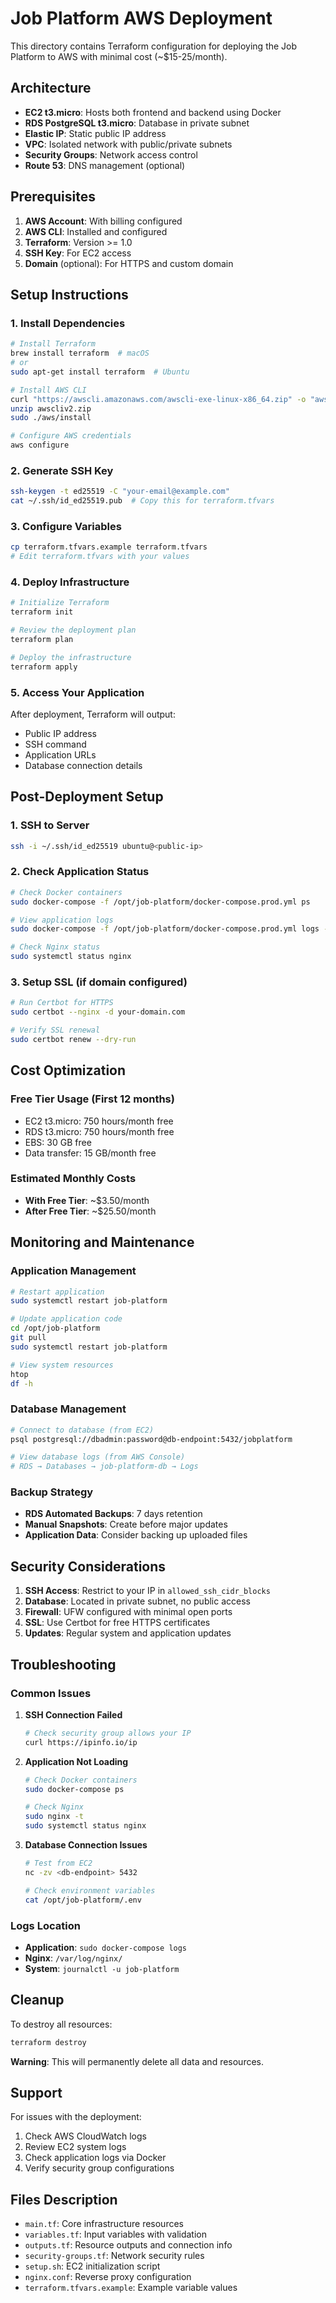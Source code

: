 # Job Platform AWS Deployment

This directory contains Terraform configuration for deploying the Job Platform to AWS with minimal cost (~$15-25/month).

## Architecture

- **EC2 t3.micro**: Hosts both frontend and backend using Docker
- **RDS PostgreSQL t3.micro**: Database in private subnet
- **Elastic IP**: Static public IP address
- **VPC**: Isolated network with public/private subnets
- **Security Groups**: Network access control
- **Route 53**: DNS management (optional)

## Prerequisites

1. **AWS Account**: With billing configured
2. **AWS CLI**: Installed and configured
3. **Terraform**: Version >= 1.0
4. **SSH Key**: For EC2 access
5. **Domain** (optional): For HTTPS and custom domain

## Setup Instructions

### 1. Install Dependencies

```bash
# Install Terraform
brew install terraform  # macOS
# or
sudo apt-get install terraform  # Ubuntu

# Install AWS CLI
curl "https://awscli.amazonaws.com/awscli-exe-linux-x86_64.zip" -o "awscliv2.zip"
unzip awscliv2.zip
sudo ./aws/install

# Configure AWS credentials
aws configure
```

### 2. Generate SSH Key

```bash
ssh-keygen -t ed25519 -C "your-email@example.com"
cat ~/.ssh/id_ed25519.pub  # Copy this for terraform.tfvars
```

### 3. Configure Variables

```bash
cp terraform.tfvars.example terraform.tfvars
# Edit terraform.tfvars with your values
```

### 4. Deploy Infrastructure

```bash
# Initialize Terraform
terraform init

# Review the deployment plan
terraform plan

# Deploy the infrastructure
terraform apply
```

### 5. Access Your Application

After deployment, Terraform will output:
- Public IP address
- SSH command
- Application URLs
- Database connection details

## Post-Deployment Setup

### 1. SSH to Server

```bash
ssh -i ~/.ssh/id_ed25519 ubuntu@<public-ip>
```

### 2. Check Application Status

```bash
# Check Docker containers
sudo docker-compose -f /opt/job-platform/docker-compose.prod.yml ps

# View application logs
sudo docker-compose -f /opt/job-platform/docker-compose.prod.yml logs -f

# Check Nginx status
sudo systemctl status nginx
```

### 3. Setup SSL (if domain configured)

```bash
# Run Certbot for HTTPS
sudo certbot --nginx -d your-domain.com

# Verify SSL renewal
sudo certbot renew --dry-run
```

## Cost Optimization

### Free Tier Usage (First 12 months)
- EC2 t3.micro: 750 hours/month free
- RDS t3.micro: 750 hours/month free
- EBS: 30 GB free
- Data transfer: 15 GB/month free

### Estimated Monthly Costs
- **With Free Tier**: ~$3.50/month
- **After Free Tier**: ~$25.50/month

## Monitoring and Maintenance

### Application Management

```bash
# Restart application
sudo systemctl restart job-platform

# Update application code
cd /opt/job-platform
git pull
sudo systemctl restart job-platform

# View system resources
htop
df -h
```

### Database Management

```bash
# Connect to database (from EC2)
psql postgresql://dbadmin:password@db-endpoint:5432/jobplatform

# View database logs (from AWS Console)
# RDS → Databases → job-platform-db → Logs
```

### Backup Strategy

- **RDS Automated Backups**: 7 days retention
- **Manual Snapshots**: Create before major updates
- **Application Data**: Consider backing up uploaded files

## Security Considerations

1. **SSH Access**: Restrict to your IP in `allowed_ssh_cidr_blocks`
2. **Database**: Located in private subnet, no public access
3. **Firewall**: UFW configured with minimal open ports
4. **SSL**: Use Certbot for free HTTPS certificates
5. **Updates**: Regular system and application updates

## Troubleshooting

### Common Issues

1. **SSH Connection Failed**
   ```bash
   # Check security group allows your IP
   curl https://ipinfo.io/ip
   ```

2. **Application Not Loading**
   ```bash
   # Check Docker containers
   sudo docker-compose ps
   
   # Check Nginx
   sudo nginx -t
   sudo systemctl status nginx
   ```

3. **Database Connection Issues**
   ```bash
   # Test from EC2
   nc -zv <db-endpoint> 5432
   
   # Check environment variables
   cat /opt/job-platform/.env
   ```

### Logs Location

- **Application**: `sudo docker-compose logs`
- **Nginx**: `/var/log/nginx/`
- **System**: `journalctl -u job-platform`

## Cleanup

To destroy all resources:

```bash
terraform destroy
```

**Warning**: This will permanently delete all data and resources.

## Support

For issues with the deployment:
1. Check AWS CloudWatch logs
2. Review EC2 system logs
3. Check application logs via Docker
4. Verify security group configurations

## Files Description

- `main.tf`: Core infrastructure resources
- `variables.tf`: Input variables with validation
- `outputs.tf`: Resource outputs and connection info
- `security-groups.tf`: Network security rules
- `setup.sh`: EC2 initialization script
- `nginx.conf`: Reverse proxy configuration
- `terraform.tfvars.example`: Example variable values